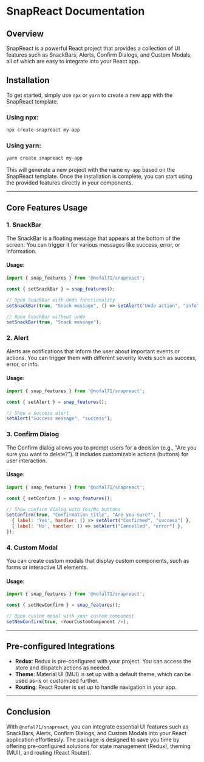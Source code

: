 
# **SnapReact Documentation**

## **Overview**

SnapReact is a powerful React project that provides a collection of UI features such as SnackBars, Alerts, Confirm Dialogs, and Custom Modals, all of which are easy to integrate into your React app.

## **Installation**

To get started, simply use `npx` or `yarn` to create a new app with the SnapReact template.

### Using **npx**:

```bash
npx create-snapreact my-app
```

### Using **yarn**:

```bash
yarn create snapreact my-app
```

This will generate a new project with the name `my-app` based on the SnapReact template. Once the installation is complete, you can start using the provided features directly in your components.

---

## **Core Features Usage**

### **1. SnackBar**

The SnackBar is a floating message that appears at the bottom of the screen. You can trigger it for various messages like success, error, or information.

#### **Usage**:

```js
import { snap_features } from '@nofal71/snapreact';

const { setSnackBar } = snap_features();

// Open SnackBar with Undo functionality
setSnackBar(true, "Snack message", () => setAlert("Undo action", "info"));

// Open SnackBar without undo
setSnackBar(true, "Snack message");
```

### **2. Alert**

Alerts are notifications that inform the user about important events or actions. You can trigger them with different severity levels such as success, error, or info.

#### **Usage**:

```js
import { snap_features } from '@nofal71/snapreact';

const { setAlert } = snap_features();

// Show a success alert
setAlert("Success message", "success");
```

### **3. Confirm Dialog**

The Confirm dialog allows you to prompt users for a decision (e.g., "Are you sure you want to delete?"). It includes customizable actions (buttons) for user interaction.

#### **Usage**:

```js
import { snap_features } from '@nofal71/snapreact';

const { setConfirm } = snap_features();

// Show confirm dialog with Yes/No buttons
setConfirm(true, "Confirmation title", "Are you sure?", [
  { label: 'Yes', handler: () => setAlert("Confirmed", "success") },
  { label: 'No', handler: () => setAlert("Cancelled", "error") },
]);
```

### **4. Custom Modal**

You can create custom modals that display custom components, such as forms or interactive UI elements.

#### **Usage**:

```js
import { snap_features } from '@nofal71/snapreact';

const { setNewConfirm } = snap_features();

// Open custom modal with your custom component
setNewConfirm(true, <YourCustomComponent />);
```

---

## **Pre-configured Integrations**

- **Redux**: Redux is pre-configured with your project. You can access the store and dispatch actions as needed.
- **Theme**: Material UI (MUI) is set up with a default theme, which can be used as-is or customized further.
- **Routing**: React Router is set up to handle navigation in your app.

---

## **Conclusion**

With `@nofal71/snapreact`, you can integrate essential UI features such as SnackBars, Alerts, Confirm Dialogs, and Custom Modals into your React application effortlessly. The package is designed to save you time by offering pre-configured solutions for state management (Redux), theming (MUI), and routing (React Router).
